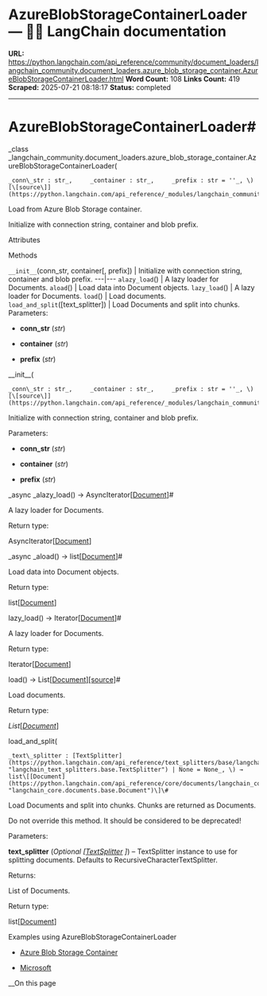 # AzureBlobStorageContainerLoader — 🦜🔗 LangChain  documentation

**URL:** https://python.langchain.com/api_reference/community/document_loaders/langchain_community.document_loaders.azure_blob_storage_container.AzureBlobStorageContainerLoader.html
**Word Count:** 108
**Links Count:** 419
**Scraped:** 2025-07-21 08:18:17
**Status:** completed

---

# AzureBlobStorageContainerLoader\#

_class _langchain\_community.document\_loaders.azure\_blob\_storage\_container.AzureBlobStorageContainerLoader\(

    _conn\_str : str_,     _container : str_,     _prefix : str = ''_, \)[\[source\]](https://python.langchain.com/api_reference/_modules/langchain_community/document_loaders/azure_blob_storage_container.html#AzureBlobStorageContainerLoader)\#     

Load from Azure Blob Storage container.

Initialize with connection string, container and blob prefix.

Attributes

Methods

`__init__`\(conn\_str, container\[, prefix\]\) | Initialize with connection string, container and blob prefix.   ---|---   `alazy_load`\(\) | A lazy loader for Documents.   `aload`\(\) | Load data into Document objects.   `lazy_load`\(\) | A lazy loader for Documents.   `load`\(\) | Load documents.   `load_and_split`\(\[text\_splitter\]\) | Load Documents and split into chunks.      Parameters:     

  * **conn\_str** \(_str_\)

  * **container** \(_str_\)

  * **prefix** \(_str_\)

\_\_init\_\_\(

    _conn\_str : str_,     _container : str_,     _prefix : str = ''_, \)[\[source\]](https://python.langchain.com/api_reference/_modules/langchain_community/document_loaders/azure_blob_storage_container.html#AzureBlobStorageContainerLoader.__init__)\#     

Initialize with connection string, container and blob prefix.

Parameters:     

  * **conn\_str** \(_str_\)

  * **container** \(_str_\)

  * **prefix** \(_str_\)

_async _alazy\_load\(\) → AsyncIterator\[[Document](https://python.langchain.com/api_reference/core/documents/langchain_core.documents.base.Document.html#langchain_core.documents.base.Document "langchain_core.documents.base.Document")\]\#     

A lazy loader for Documents.

Return type:     

AsyncIterator\[[Document](https://python.langchain.com/api_reference/core/documents/langchain_core.documents.base.Document.html#langchain_core.documents.base.Document "langchain_core.documents.base.Document")\]

_async _aload\(\) → list\[[Document](https://python.langchain.com/api_reference/core/documents/langchain_core.documents.base.Document.html#langchain_core.documents.base.Document "langchain_core.documents.base.Document")\]\#     

Load data into Document objects.

Return type:     

list\[[Document](https://python.langchain.com/api_reference/core/documents/langchain_core.documents.base.Document.html#langchain_core.documents.base.Document "langchain_core.documents.base.Document")\]

lazy\_load\(\) → Iterator\[[Document](https://python.langchain.com/api_reference/core/documents/langchain_core.documents.base.Document.html#langchain_core.documents.base.Document "langchain_core.documents.base.Document")\]\#     

A lazy loader for Documents.

Return type:     

Iterator\[[Document](https://python.langchain.com/api_reference/core/documents/langchain_core.documents.base.Document.html#langchain_core.documents.base.Document "langchain_core.documents.base.Document")\]

load\(\) → List\[[Document](https://python.langchain.com/api_reference/core/documents/langchain_core.documents.base.Document.html#langchain_core.documents.base.Document "langchain_core.documents.base.Document")\][\[source\]](https://python.langchain.com/api_reference/_modules/langchain_community/document_loaders/azure_blob_storage_container.html#AzureBlobStorageContainerLoader.load)\#     

Load documents.

Return type:     

_List_\[[_Document_](https://python.langchain.com/api_reference/core/documents/langchain_core.documents.base.Document.html#langchain_core.documents.base.Document "langchain_core.documents.base.Document")\]

load\_and\_split\(

    _text\_splitter : [TextSplitter](https://python.langchain.com/api_reference/text_splitters/base/langchain_text_splitters.base.TextSplitter.html#langchain_text_splitters.base.TextSplitter "langchain_text_splitters.base.TextSplitter") | None = None_, \) → list\[[Document](https://python.langchain.com/api_reference/core/documents/langchain_core.documents.base.Document.html#langchain_core.documents.base.Document "langchain_core.documents.base.Document")\]\#     

Load Documents and split into chunks. Chunks are returned as Documents.

Do not override this method. It should be considered to be deprecated\!

Parameters:     

**text\_splitter** \(_Optional_ _\[_[_TextSplitter_](https://python.langchain.com/api_reference/text_splitters/base/langchain_text_splitters.base.TextSplitter.html#langchain_text_splitters.base.TextSplitter "langchain_text_splitters.base.TextSplitter") _\]_\) – TextSplitter instance to use for splitting documents. Defaults to RecursiveCharacterTextSplitter.

Returns:     

List of Documents.

Return type:     

list\[[Document](https://python.langchain.com/api_reference/core/documents/langchain_core.documents.base.Document.html#langchain_core.documents.base.Document "langchain_core.documents.base.Document")\]

Examples using AzureBlobStorageContainerLoader

  * [Azure Blob Storage Container](https://python.langchain.com/docs/integrations/document_loaders/azure_blob_storage_container/)

  * [Microsoft](https://python.langchain.com/docs/integrations/providers/microsoft/)

__On this page